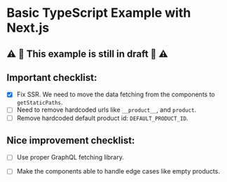 # Basic TypeScript Example with Next.js

## ⚠️ 🚧 This example is still in draft 🚧 ⚠️

## Important checklist:

- [x] Fix SSR. We need to move the data fetching from the components to `getStaticPaths`.
- [ ] Need to remove hardcoded urls like `__product__`, and `product`.
- [ ] Remove hardcoded default product id: `DEFAULT_PRODUCT_ID`.

## Nice improvement checklist:

- [ ] Use proper GraphQL fetching library.
- [ ] Make the components able to handle edge cases like empty products.

